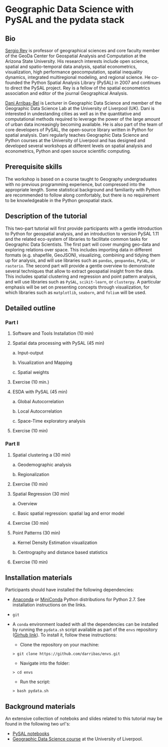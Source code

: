# Geographic Data Science with PySAL and the pydata stack

## Bio

[Sergio Rey](http://sergerey.org/) is professor of geographical sciences and core faculty member of the GeoDa Center for Geospatial Analysis and Computation at the Arizona State University. His research interests include open science, spatial and spatio-temporal data analysis, spatial econometrics, visualization, high performance geocomputation, spatial inequality dynamics, integrated multiregional modeling, and regional science. He co-founded the Python Spatial Analysis Library (PySAL) in 2007 and continues to direct the PySAL project.  Rey is a fellow of the spatial econometrics association and editor of the journal Geographical Analysis.

[Dani Arribas-Bel](http://darribas.org) is Lecturer in Geographic Data Science and member of
the Geographic Data Science Lab at the University of Liverpool (UK). Dani is interested in 
undestanding cities as well as in the quantitative and computational methods required 
to leverage the power of the 
large amount of urban data increasingly becoming available. He is also part of the team
of core developers of PySAL, the open-source library written in Python for spatial
analysis. Dani regularly teaches Geographic Data Science and Python courses at the 
University of Liverpool and has designed and developed several workshops at different
levels on spatial analysis and econometrics, Python and open source scientific
computing.

## Prerequisite skills

The workshop is based on a course taught to Geography undergraduates with no
previous programming experience, but compressed into the appropriate length. Some statistical
background and familiarity with Python are recommended to follow along comfortably, but
there is no requirement to be knowledgeable in the Python geospatial stack.

## Description of the tutorial

This two-part tutorial will first provide participants with a gentle
introduction to Python for geospatial analysis, and an introduction to version
PySAL 1.11 and the related eco-system of libraries to facilitate common tasks
for Geographic Data Scientists. 
The
first part will cover munging geo-data and exploring relations over space.
This includes
importing data in different formats (e.g. shapefile, GeoJSON), visualizing,
combining and tidying them up for analysis, and will use libraries such as `pandas`,
`geopandas`, `PySAL`, or `rasterio`. The second part will provide a gentle
overview to demonstrate several techniques that allow to extract geospatial
insight from the data. This includes spatial clustering and regression and point 
pattern analysis, and will use libraries such as `PySAL`, `scikit-learn`,
or `clusterpy`. A particular emphasis will be set on presenting concepts
through visualization, for which libraries such as `matplotlib`, `seaborn`,
and `folium` will be used.

## Detailed outline

### Part I

1. Software and Tools Installation (10 min)

2. Spatial data processing with PySAL (45 min)

   a. Input-output

   b. Visualization and Mapping

   c. Spatial weights

3. Exercise (10 min.)

4. ESDA with PySAL (45 min)

   a. Global Autocorrelation

   b. Local Autocorrelation

   c. Space-Time exploratory analysis

5. Exercise (10 min)

### Part II

1. Spatial clustering a (30 min)

    a. Geodemographic analysis

    b. Regionalization

2. Exercise (10 min)

3.  Spatial Regression (30 min)

    a.  Overview

    c.  Basic spatial regression: spatial lag and error model

4. Exercise (30 min)

5. Point Patterns (30 min)

   a. Kernel Density Estimation visualization
 
   b. Centrography and distance based statistics

6. Exercise (10 min)

## Installation materials

Participants should have installed the following dependencies:

* [Anaconda](https://www.continuum.io/downloads) or
  [MiniConda](http://conda.pydata.org/miniconda.html) Python distributions for
  Python 2.7. See installation instructions on the links.
* `git`
* A `conda` environment loaded with all the dependencies can be installed by
  running the `pydata.sh` script available as part of the `envs` repository
  ([Girhub link](https://github.com/darribas/envs)). To install it, follow
  these instructions:
    
    - Clone the repository on your machine: 
    
    `> git clone https://github.com/darribas/envs.git`

    - Navigate into the folder:

    `> cd envs`

    - Run the script:

    `> bash pydata.sh`

## Background materials

An extensive collection of noteboks and slides related to this tutorial may be
found in the following two url's:

* [PySAL notebooks](https://github.com/pysal/notebooks)
* [Geographic Data Science course](http://darribas.org/gds15/) at the
  University of Liverpool.


